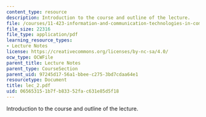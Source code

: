 ```yaml
---
content_type: resource
description: Introduction to the course and outline of the lecture.
file: /courses/11-423-information-and-communication-technologies-in-community-development-spring-2004/065653151b7fb83352fac631e85d5f18_lec_2.pdf
file_size: 22316
file_type: application/pdf
learning_resource_types:
- Lecture Notes
license: https://creativecommons.org/licenses/by-nc-sa/4.0/
ocw_type: OCWFile
parent_title: Lecture Notes
parent_type: CourseSection
parent_uid: 97245d17-56a1-bbee-c275-3bd7cdaa64e1
resourcetype: Document
title: lec_2.pdf
uid: 06565315-1b7f-b833-52fa-c631e85d5f18
---
```

Introduction to the course and outline of the lecture.